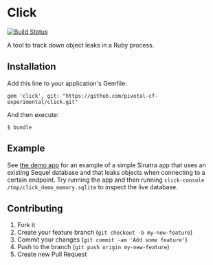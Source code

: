 # Click

[![Build Status](https://travis-ci.org/pivotal-cf-experimental/click.png?branch=master)](https://travis-ci.org/pivotal-cf-experimental/click)

A tool to track down object leaks in a Ruby process.

## Installation

Add this line to your application's Gemfile:

    gem 'click', git: "https://github.com/pivotal-cf-experimental/click.git"

And then execute:

    $ bundle

## Example

See [the demo app](demo/app.rb) for an example of a simple Sinatra app that uses an existing Sequel database and that leaks objects when connecting to a certain endpoint.
Try running the app and then running `click-console /tmp/click_demo_memory.sqlite` to inspect the live database.

## Contributing

1. Fork it
2. Create your feature branch (`git checkout -b my-new-feature`)
3. Commit your changes (`git commit -am 'Add some feature'`)
4. Push to the branch (`git push origin my-new-feature`)
5. Create new Pull Request
